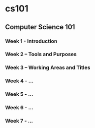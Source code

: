 # cs101
## Computer Science 101

### Week 1 - Introduction

### Week 2 – Tools and Purposes

### Week 3 – Working Areas and Titles

### Week 4 - ...

### Week 5 - ...

### Week 6 - ...

### Week 7 - ...
